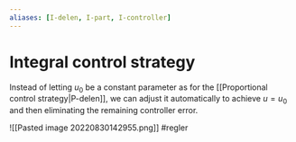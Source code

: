 ```yaml
---
aliases: [I-delen, I-part, I-controller]
---
```

# Integral control strategy
Instead of letting $u_{0}$ be a constant parameter as for the [[Proportional control strategy|P-delen]], we can adjust it automatically to achieve $u = u_{0}$ and then eliminating the remaining controller error. 

![[Pasted image 20220830142955.png]]
#regler 